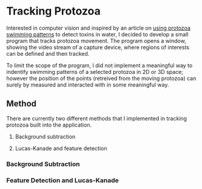 # Tracking Protozoa
Interested in computer vision and inspired by an article on [using protozoa swimming patterns](https://www.whoi.edu/mr/pr/viewArticle.do?id=133689) to detect toxins in water, I decided to develop a small program that tracks protozoa movement. The program opens a window, showing the video stream of a capture device, where regions of interests can be defined and then tracked.

To limit the scope of the program, I did not implement a meaningful way to indentify swimming patterns of a selected protozoa in 2D or 3D space; however the position of the points (retreived from the moving protozoa) can surely by measured and interacted with in some meaningful way.

## Method
There are currently two different methods that I implemented in tracking protozoa built into the application.

1. Background subtraction

2. Lucas-Kanade and feature detection

### Background Subtraction
### Feature Detection and Lucas-Kanade
